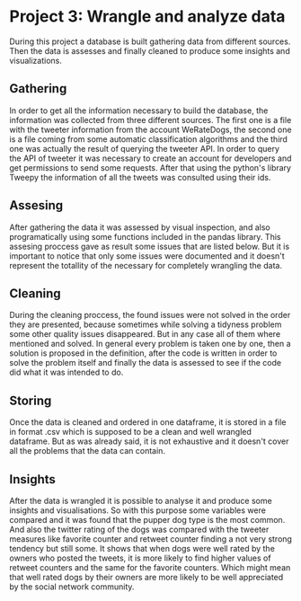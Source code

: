 # Project 3: Wrangle and analyze data

During this project a database is built gathering data from different sources.
Then the data is assesses and finally cleaned to produce some insights and visualizations.

## Gathering
In order to get all the information necessary to build the database, the information was collected from three different sources.
The first one is a file with the tweeter information from the account WeRateDogs, the second one is a file coming from some automatic classification algorithms and the third one was actually the result of querying the tweeter API. In order to query the API of tweeter it was necessary to create an account for developers and get permissions to send some requests. After that using the python's library Tweepy the information of all the tweets was consulted using their ids.

## Assesing
After gathering the data it was assessed by visual inspection, and also programatically using some functions included in the pandas library. This assesing proccess gave as result some issues that are listed below. But it is important to notice that only some issues were documented and it doesn't represent the totallity of the necessary for completely wrangling the data.

## Cleaning
During the cleaning proccess, the found issues were not solved in the order they are presented, because sometimes while solving a tidyness problem some other quality issues disappeared. But in any case all of them where mentioned and solved. In general every problem is taken one by one, then a solution is proposed in the definition, after the code is written in order to solve the problem itself and finally the data is assessed to see if the code did what it was intended to do.

## Storing
Once the data is cleaned and ordered in one dataframe, it is stored in a file in format .csv which is supposed to be a clean and well wrangled dataframe. But as was already said, it is not exhaustive and it doesn't cover all the problems that the data can contain.

## Insights
After the data is wrangled it is possible to analyse it and produce some insights and visualisations. So with this purpose some variables were compared and it was found that the pupper dog type is the most common. And also the twitter rating of the dogs was compared with the tweeter measures like favorite counter and retweet counter finding a not very strong tendency but still some. It shows that when dogs were well rated by the owners who posted the tweets, it is more likely to find higher values of retweet counters and the same for the favorite counters. Which might mean that well rated dogs by their owners are more likely to be well appreciated by the social network community.
